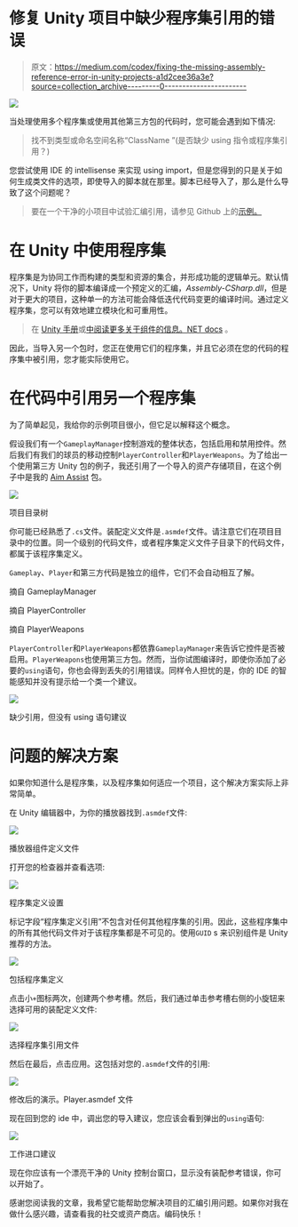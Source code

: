 # 修复 Unity 项目中缺少程序集引用的错误

> 原文：<https://medium.com/codex/fixing-the-missing-assembly-reference-error-in-unity-projects-a1d2cee36a3e?source=collection_archive---------0----------------------->

![](img/72076c7d25765abc579cb0043e254aba.png)

当处理使用多个程序集或使用其他第三方包的代码时，您可能会遇到如下情况:

> 找不到类型或命名空间名称“ClassName ”(是否缺少 using 指令或程序集引用？)

您尝试使用 IDE 的 intellisense 来实现 using import，但是您得到的只是关于如何生成类文件的选项，即使导入的脚本就在那里。脚本已经导入了，那么是什么导致了这个问题呢？

> 要在一个干净的小项目中试验汇编引用，请参见 Github 上的[示例。](https://github.com/agostonr/Unity-Assembly-Reference-Example)

# 在 Unity 中使用程序集

程序集是为协同工作而构建的类型和资源的集合，并形成功能的逻辑单元。默认情况下，Unity 将你的脚本编译成一个预定义的汇编，*Assembly-CSharp.dll*，但是对于更大的项目，这种单一的方法可能会降低迭代代码变更的编译时间。通过定义程序集，您可以有效地建立模块化和可重用性。

> 在 [Unity 手册](https://docs.unity3d.com/Manual/ScriptCompilationAssemblyDefinitionFiles.html)或[中阅读更多关于组件的信息。NET docs](https://docs.microsoft.com/en-us/dotnet/standard/assembly/) 。

因此，当导入另一个包时，您正在使用它们的程序集，并且它必须在您的代码的程序集中被引用，您才能实际使用它。

# 在代码中引用另一个程序集

为了简单起见，我给你的示例项目很小，但它足以解释这个概念。

假设我们有一个`GameplayManager`控制游戏的整体状态，包括启用和禁用控件。然后我们有我们的球员的移动控制`PlayerController`和`PlayerWeapons`。为了给出一个使用第三方 Unity 包的例子，我还引用了一个导入的资产存储项目，在这个例子中是我的 [Aim Assist](https://assetstore.unity.com/packages/tools/game-toolkits/aim-assist-pro-226597) 包。

![](img/51bcaca943f1cd544b569c7f0674aa78.png)

项目目录树

你可能已经熟悉了`.cs`文件。装配定义文件是`.asmdef`文件。请注意它们在项目目录中的位置。同一个级别的代码文件，或者程序集定义文件子目录下的代码文件，都属于该程序集定义。

`Gameplay`、`Player`和第三方代码是独立的组件，它们不会自动相互了解。

摘自 GameplayManager

摘自 PlayerController

摘自 PlayerWeapons

`PlayerController`和`PlayerWeapons`都依靠`GameplayManager`来告诉它控件是否被启用。`PlayerWeapons`也使用第三方包。然而，当你试图编译时，即使你添加了必要的`using`语句，你也会得到丢失的引用错误。同样令人担忧的是，你的 IDE 的智能感知并没有提示给一个类一个建议。

![](img/9564b103a7ec9b86bb714a66637083e4.png)

缺少引用，但没有 using 语句建议

# 问题的解决方案

如果你知道什么是程序集，以及程序集如何适应一个项目，这个解决方案实际上非常简单。

在 Unity 编辑器中，为你的播放器找到`.asmdef`文件:

![](img/9d4e4effeb35e5308c1ae1743426d307.png)

播放器组件定义文件

打开您的检查器并查看选项:

![](img/308e0d0c2f6aae8690ebe148544d8a2d.png)

程序集定义设置

标记字段“程序集定义引用”不包含对任何其他程序集的引用。因此，这些程序集中的所有其他代码文件对于该程序集都是不可见的。使用`GUID` s 来识别组件是 Unity 推荐的方法。

![](img/aa0f187ad60444066db3329b1224acc8.png)

包括程序集定义

点击小`+`图标两次，创建两个参考槽。然后，我们通过单击参考槽右侧的小旋钮来选择可用的装配定义文件:

![](img/52ec0563a48240e529e1d002ff1f3318.png)

选择程序集引用文件

然后在最后，点击应用。这包括对您的`.asmdef`文件的引用:

![](img/e8d71fb265300c8e7bcaabb6afbfcb58.png)

修改后的演示。Player.asmdef 文件

现在回到您的 ide 中，调出您的导入建议，您应该会看到弹出的`using`语句:

![](img/7f36846ad0f041f85e288e385763ad5a.png)

工作进口建议

现在你应该有一个漂亮干净的 Unity 控制台窗口，显示没有装配参考错误，你可以开始了。

感谢您阅读我的文章，我希望它能帮助您解决项目的汇编引用问题。如果你对我在做什么感兴趣，请查看我的社交或资产商店。编码快乐！
